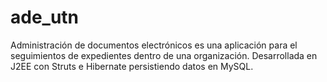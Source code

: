 # ade_utn
Administración de documentos electrónicos es una aplicación para el seguimientos de expedientes dentro de una organización. Desarrollada en J2EE con Struts e Hibernate persistiendo datos en MySQL.
